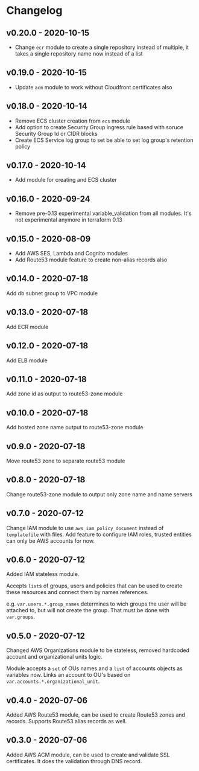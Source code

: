 # Changelog

## v0.20.0 - 2020-10-15

- Change `ecr` module to create a single repository instead of multiple, it takes a single repository name now instead of a list

## v0.19.0 - 2020-10-15

- Update `acm` module to work without Cloudfront certificates also

## v0.18.0 - 2020-10-14

- Remove ECS cluster creation from `ecs` module
- Add option to create Security Group ingress rule based with soruce Security Group Id or CIDR blocks
- Create ECS Service log group to set be able to set log group's retention policy  

## v0.17.0 - 2020-10-14

- Add module for creating and ECS cluster

## v0.16.0 - 2020-09-24

- Remove pre-0.13 experimental variable_validation from all modules. It's not experimental anymore in terraform 0.13 

## v0.15.0 - 2020-08-09

- Add AWS SES, Lambda and Cognito modules
- Add Route53 module feature to create non-alias records also 

## v0.14.0 - 2020-07-18

Add db subnet group to VPC module

## v0.13.0 - 2020-07-18

Add ECR module

## v0.12.0 - 2020-07-18

Add ELB module

## v0.11.0 - 2020-07-18

Add zone id as output to route53-zone module

## v0.10.0 - 2020-07-18

Add hosted zone name output to route53-zone module

## v0.9.0 - 2020-07-18

Move route53 zone to separate route53 module

## v0.8.0 - 2020-07-18

Change route53-zone module to output only zone name and name servers

## v0.7.0 - 2020-07-12

Change IAM module to use `aws_iam_policy_document` instead of `templatefile` with files.
Add feature to configure IAM roles, trusted entities can only be AWS accounts for now.

## v0.6.0 - 2020-07-12

Added IAM stateless module. 

Accepts `list`s of groups, users and policies that can be used to create these resources and connect them by names references.

e.g. `var.users.*.group_names` determines to wich groups the user will be attached to, but will not create the group. 
That must be done with `var.groups`.

## v0.5.0 - 2020-07-12

Changed AWS Organizations module to be stateless, removed hardcoded account and organizational units logic. 

Module accepts a `set` of OUs names and a `list` of accounts objects as variables now. 
Links an account to OU's based on `var.accounts.*.organizational_unit`.  

## v0.4.0 - 2020-07-06

Added AWS Route53 module, can be used to create Route53 zones and records. Supports Route53 alias records as well. 

## v0.3.0 - 2020-07-06

Added AWS ACM module, can be used to create and validate SSL certificates. It does the validation through DNS record.
 